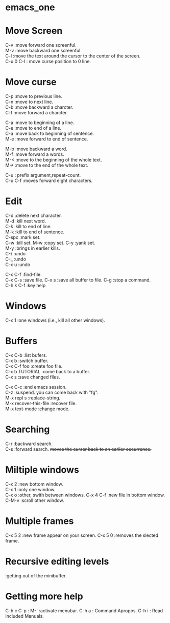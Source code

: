 # emacs_one
# Move Screen
C-v :move forward one screenful.  
M-v :move backward one screenful.  
C-l :move the text around the cursor to the center of the screen.  
C-u 0 C-l : move curse position to 0 line.  

# Move curse
C-p :move to previous line.  
C-n :move to next line.  
C-b :move backward a charcter.  
C-f :move forward a charcter.  

C-a :move to beginning of a line.  
C-e :move to end of a line.  
C-a :move back to beginning of sentence.  
M-e :move forward to end of sentence.  

M-b :move backward a word.  
M-f :move forward a words.  
M-< :move to the beginning of the whole text.  
M-> :move to the end of the whole text.  

C-u : prefix argument,repeat-count.  
C-u C-f :moves forward eight characters.  

# Edit
C-d :delete next character.  
M-d :kill next word.  
C-k :kill to end of line.  
M-k :kill to end of sentence.  
C-spc :mark set.  
C-w :kill set.
M-w :copy set.
C-y :yank set.  
M-y :brings in earlier kills.  
C-/ :undo  
C-_ :undo  
C-x u :undo  

C-x C-f :find-file.  
C-x C-s :save file.
C-x s :save all buffer to file.
C-g :stop a command.  
C-h k C-f :key help  

# Windows
C-x 1 :one windows (i.e., kill all other windows).  

# Buffers
C-x C-b :list bufers.  
C-x b :switch buffer.  
C-x C-f foo :create foo file.  
C-x b TUTORIAL :come back to a buffer.  
C-x s :save changed files.  

C-x C-c :end emacs session.  
C-z :suspend. you can come back with "fg".  
M-x repl s<TAB> :replace-string.  
M-x recover-this-file :recover file.  
M-x text-mode :change mode.  

# Searching
C-r :backward search.  
C-s :forward search. <DEL> moves the cursor back to an earlier occurrence.

# Miltiple windows
C-x 2 :new bottom window.  
C-x 1 :only one window.  
C-x o :other, swith between windows.
C-x 4 C-f :new file in bottom window.  
C-M-v :scroll other window.

# Multiple frames
C-x 5 2 :new frame appear on your screen.
C-x 5 0 :removes the slected frame.

# Recursive editing levels
<ESC><ESC><ESC> :getting out of the minibuffer.

# Getting more help
C-h c C-p :
M-` :activate menubar.
C-h a : Command Apropos.
C-h i : Read included Manuals.



